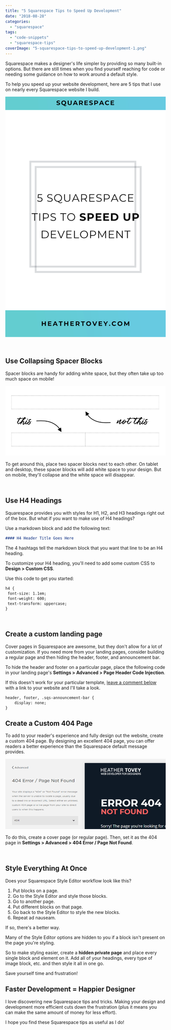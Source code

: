```yaml
---
title: "5 Squarespace Tips to Speed Up Development"
date: "2018-08-28"
categories: 
  - "squarespace"
tags: 
  - "code-snippets"
  - "squarespace-tips"
coverImage: "5-squarespace-tips-to-speed-up-development-1.png"
---
```


Squarespace makes a designer's life simpler by providing so many built-in options. But there are still times when you find yourself reaching for code or needing some guidance on how to work around a default style.

To help you speed up your website development, here are 5 tips that I use on nearly every Squarespace website I build.

![ 5 Squarespace Tips to Speed Up Development ](./images/5-squarespace-tips-to-speed-up-development.png)

 

## Use Collapsing Spacer Blocks

Spacer blocks are handy for adding white space, but they often take up too much space on mobile!

![ Use 2 spacer blocks for white space that disappears on mobile devices. ](./images/5-tips.png)

To get around this, place two spacer blocks next to each other. On tablet and desktop, these spacer blocks will add white space to your design. But on mobile, they'll collapse and the white space will disappear.

 

## Use H4 Headings

Squarespace provides you with styles for H1, H2, and H3 headings right out of the box. But what if you want to make use of H4 headings?

Use a markdown block and add the following text:

```md
#### H4 Header Title Goes Here
```

The 4 hashtags tell the markdown block that you want that line to be an H4 heading.

To customize your H4 heading, you'll need to add some custom CSS to **Design > Custom CSS**.

Use this code to get you started:
```less
h4 {
 font-size: 1.1em;
 font-weight: 600;
 text-transform: uppercase;
}
```
 

## Create a custom landing page

Cover pages in Squarespace are awesome, but they don't allow for a lot of customization. If you need more from your landing pages, consider building a regular page and then hiding the header, footer, and announcement bar.

To hide the header and footer on a particular page, place the following code in your landing page's **Settings > Advanced > Page Header Code Injection**.

If this doesn't work for your particular template, [leave a comment below](#comments) with a link to your website and I'll take a look.

```less
header, footer, .sqs-announcement-bar {
    display: none;
}
```

## Create a Custom 404 Page

To add to your reader's experience and fully design out the website, create a custom 404 page. By designing an excellent 404 page, you can offer readers a better experience than the Squarespace default message provides.

![ Set your custom 404 page in Settings. ](./images/404-page.png)

To do this, create a cover page (or regular page). Then, set it as the 404 page in **Settings > Advanced > 404 Error / Page Not Found**.

 

## Style Everything At Once

Does your Squarespace Style Editor workflow look like this?

1. Put blocks on a page.
2. Go to the Style Editor and style those blocks.
3. Go to another page.
4. Put different blocks on that page.
5. Go back to the Style Editor to style the new blocks.
6. Repeat ad nauseam.

If so, there's a better way.

Many of the Style Editor options are hidden to you if a block isn't present on the page you're styling.

So to make styling easier, create a **hidden private page** and place every single block and element on it. Add all of your headings, every type of image block, etc. and then style it all in one go.

Save yourself time and frustration!

## Faster Development = Happier Designer

I love discovering new Squarespace tips and tricks. Making your design and development more efficient cuts down the frustration (plus it means you can make the same amount of money for less effort).

I hope you find these Squarespace tips as useful as I do!
